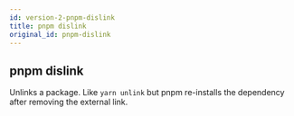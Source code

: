 ```yaml
---
id: version-2-pnpm-dislink
title: pnpm dislink
original_id: pnpm-dislink
---
```


## pnpm dislink

Unlinks a package. Like `yarn unlink` but pnpm re-installs the dependency
after removing the external link.
